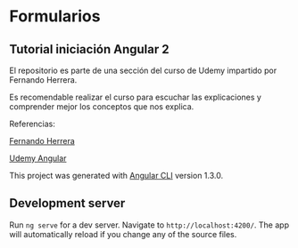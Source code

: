 # Formularios

## Tutorial iniciación Angular 2


El repositorio es parte de una sección del curso de Udemy impartido por Fernando Herrera.

Es recomendable realizar el curso para escuchar las explicaciones y comprender mejor los conceptos que nos explica.


Referencias:


[Fernando Herrera](https://fernando-herrera.com/#/home)

[Udemy Angular](https://www.udemy.com/angular-2-fernando-herrera/)

This project was generated with [Angular CLI](https://github.com/angular/angular-cli) version 1.3.0.

## Development server

Run `ng serve` for a dev server. Navigate to `http://localhost:4200/`. The app will automatically reload if you change any of the source files.


